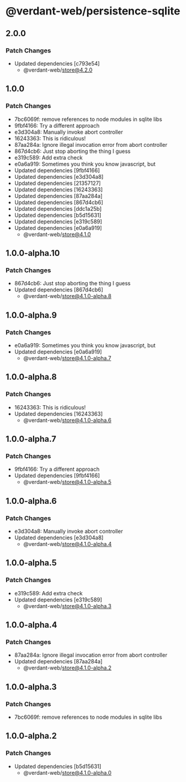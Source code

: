 # @verdant-web/persistence-sqlite

## 2.0.0

### Patch Changes

- Updated dependencies [c793e54]
  - @verdant-web/store@4.2.0

## 1.0.0

### Patch Changes

- 7bc6069f: remove references to node modules in sqlite libs
- 9fbf4166: Try a different approach
- e3d304a8: Manually invoke abort controller
- 16243363: This is ridiculous!
- 87aa284a: Ignore illegal invocation error from abort controller
- 867d4cb6: Just stop aborting the thing I guess
- e319c589: Add extra check
- e0a6a919: Sometimes you think you know javascript, but
- Updated dependencies [9fbf4166]
- Updated dependencies [e3d304a8]
- Updated dependencies [21357127]
- Updated dependencies [16243363]
- Updated dependencies [87aa284a]
- Updated dependencies [867d4cb6]
- Updated dependencies [ddc1a25b]
- Updated dependencies [b5d15631]
- Updated dependencies [e319c589]
- Updated dependencies [e0a6a919]
  - @verdant-web/store@4.1.0

## 1.0.0-alpha.10

### Patch Changes

- 867d4cb6: Just stop aborting the thing I guess
- Updated dependencies [867d4cb6]
  - @verdant-web/store@4.1.0-alpha.8

## 1.0.0-alpha.9

### Patch Changes

- e0a6a919: Sometimes you think you know javascript, but
- Updated dependencies [e0a6a919]
  - @verdant-web/store@4.1.0-alpha.7

## 1.0.0-alpha.8

### Patch Changes

- 16243363: This is ridiculous!
- Updated dependencies [16243363]
  - @verdant-web/store@4.1.0-alpha.6

## 1.0.0-alpha.7

### Patch Changes

- 9fbf4166: Try a different approach
- Updated dependencies [9fbf4166]
  - @verdant-web/store@4.1.0-alpha.5

## 1.0.0-alpha.6

### Patch Changes

- e3d304a8: Manually invoke abort controller
- Updated dependencies [e3d304a8]
  - @verdant-web/store@4.1.0-alpha.4

## 1.0.0-alpha.5

### Patch Changes

- e319c589: Add extra check
- Updated dependencies [e319c589]
  - @verdant-web/store@4.1.0-alpha.3

## 1.0.0-alpha.4

### Patch Changes

- 87aa284a: Ignore illegal invocation error from abort controller
- Updated dependencies [87aa284a]
  - @verdant-web/store@4.1.0-alpha.2

## 1.0.0-alpha.3

### Patch Changes

- 7bc6069f: remove references to node modules in sqlite libs

## 1.0.0-alpha.2

### Patch Changes

- Updated dependencies [b5d15631]
  - @verdant-web/store@4.1.0-alpha.0
